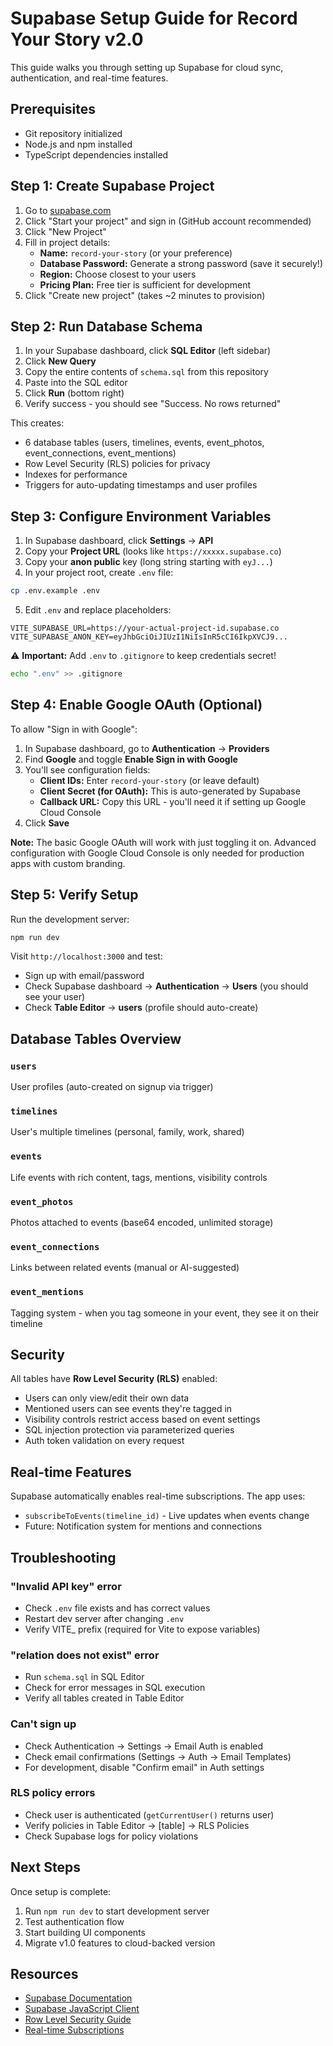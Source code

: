 # Supabase Setup Guide for Record Your Story v2.0

This guide walks you through setting up Supabase for cloud sync, authentication, and real-time features.

## Prerequisites

- Git repository initialized
- Node.js and npm installed
- TypeScript dependencies installed

## Step 1: Create Supabase Project

1. Go to [supabase.com](https://supabase.com)
2. Click "Start your project" and sign in (GitHub account recommended)
3. Click "New Project"
4. Fill in project details:
   - **Name:** `record-your-story` (or your preference)
   - **Database Password:** Generate a strong password (save it securely!)
   - **Region:** Choose closest to your users
   - **Pricing Plan:** Free tier is sufficient for development
5. Click "Create new project" (takes ~2 minutes to provision)

## Step 2: Run Database Schema

1. In your Supabase dashboard, click **SQL Editor** (left sidebar)
2. Click **New Query**
3. Copy the entire contents of `schema.sql` from this repository
4. Paste into the SQL editor
5. Click **Run** (bottom right)
6. Verify success - you should see "Success. No rows returned"

This creates:
- 6 database tables (users, timelines, events, event_photos, event_connections, event_mentions)
- Row Level Security (RLS) policies for privacy
- Indexes for performance
- Triggers for auto-updating timestamps and user profiles

## Step 3: Configure Environment Variables

1. In Supabase dashboard, click **Settings** → **API**
2. Copy your **Project URL** (looks like `https://xxxxx.supabase.co`)
3. Copy your **anon public** key (long string starting with `eyJ...`)
4. In your project root, create `.env` file:

```bash
cp .env.example .env
```

5. Edit `.env` and replace placeholders:

```env
VITE_SUPABASE_URL=https://your-actual-project-id.supabase.co
VITE_SUPABASE_ANON_KEY=eyJhbGciOiJIUzI1NiIsInR5cCI6IkpXVCJ9...
```

⚠️ **Important:** Add `.env` to `.gitignore` to keep credentials secret!

```bash
echo ".env" >> .gitignore
```

## Step 4: Enable Google OAuth (Optional)

To allow "Sign in with Google":

1. In Supabase dashboard, go to **Authentication** → **Providers**
2. Find **Google** and toggle **Enable Sign in with Google**
3. You'll see configuration fields:
   - **Client IDs:** Enter `record-your-story` (or leave default)
   - **Client Secret (for OAuth):** This is auto-generated by Supabase
   - **Callback URL:** Copy this URL - you'll need it if setting up Google Cloud Console
4. Click **Save**

**Note:** The basic Google OAuth will work with just toggling it on. Advanced configuration with Google Cloud Console is only needed for production apps with custom branding.

## Step 5: Verify Setup

Run the development server:

```bash
npm run dev
```

Visit `http://localhost:3000` and test:
- Sign up with email/password
- Check Supabase dashboard → **Authentication** → **Users** (you should see your user)
- Check **Table Editor** → **users** (profile should auto-create)

## Database Tables Overview

### `users`
User profiles (auto-created on signup via trigger)

### `timelines`
User's multiple timelines (personal, family, work, shared)

### `events`
Life events with rich content, tags, mentions, visibility controls

### `event_photos`
Photos attached to events (base64 encoded, unlimited storage)

### `event_connections`
Links between related events (manual or AI-suggested)

### `event_mentions`
Tagging system - when you tag someone in your event, they see it on their timeline

## Security

All tables have **Row Level Security (RLS)** enabled:

- Users can only view/edit their own data
- Mentioned users can see events they're tagged in
- Visibility controls restrict access based on event settings
- SQL injection protection via parameterized queries
- Auth token validation on every request

## Real-time Features

Supabase automatically enables real-time subscriptions. The app uses:

- `subscribeToEvents(timeline_id)` - Live updates when events change
- Future: Notification system for mentions and connections

## Troubleshooting

### "Invalid API key" error
- Check `.env` file exists and has correct values
- Restart dev server after changing `.env`
- Verify VITE_ prefix (required for Vite to expose variables)

### "relation does not exist" error
- Run `schema.sql` in SQL Editor
- Check for error messages in SQL execution
- Verify all tables created in Table Editor

### Can't sign up
- Check Authentication → Settings → Email Auth is enabled
- Check email confirmations (Settings → Auth → Email Templates)
- For development, disable "Confirm email" in Auth settings

### RLS policy errors
- Check user is authenticated (`getCurrentUser()` returns user)
- Verify policies in Table Editor → [table] → RLS Policies
- Check Supabase logs for policy violations

## Next Steps

Once setup is complete:

1. Run `npm run dev` to start development server
2. Test authentication flow
3. Start building UI components
4. Migrate v1.0 features to cloud-backed version

## Resources

- [Supabase Documentation](https://supabase.com/docs)
- [Supabase JavaScript Client](https://supabase.com/docs/reference/javascript/introduction)
- [Row Level Security Guide](https://supabase.com/docs/guides/auth/row-level-security)
- [Real-time Subscriptions](https://supabase.com/docs/guides/realtime)
